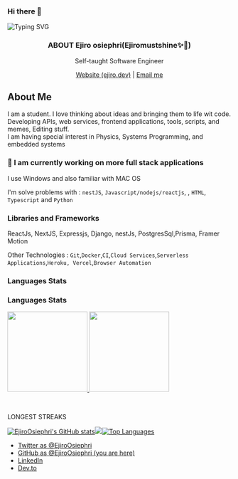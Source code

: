 ### Hi there 👋
![Typing SVG](https://readme-typing-svg.herokuapp.com?lines=Hello%2C+I+am+Ejiro%20Osiephri)

<p align="center">
  <h3 align="center">ABOUT Ejiro osiephri(Ejiromustshine✨🖤)</h3>
  
  <p align="center">
    Self-taught Software Engineer
    <br />
      
  <p align="center">
      <a href="https://ejiro-portfolio-website.netlify.app/" target="_blank">
      Website (ejiro.dev)</a> | <a href="mailto:osiephriejiro765"gmail.com">Email me</a> <br>
      
</p>
</p>


## About Me
I am a student. I love thinking about ideas and bringing them to life wit code.<br>
Developing APIs, web services, frontend applications, tools, scripts, and memes, Editing stuff. <br>
I am having special interest in Physics, Systems Programming, and embedded systems<br>

### 🍎 I am currently working on more full stack applications<br>

I use Windows and also familiar with MAC OS

I'm solve problems with : `nestJS`, `Javascript/nodejs/reactjs`, , `HTML`, `Typescript` and `Python`

### Libraries and Frameworks
ReactJs, NextJS, Expressjs, Django, nestJs, PostgresSql,Prisma, Framer Motion


Other Technologies : `Git`,`Docker`,`CI`,`Cloud Services`,`Serverless Applications`,`Heroku, Vercel`,`Browser Automation`
<p>
   
 ### Languages Stats
 
 ### Languages Stats
  <a href="https://github.com/EjiroOsiephri">
  <img height="180em" src="https://github-readme-stats-git-masterrstaa-rickstaa.vercel.app/api?username=EjiroOsiephri&show_icons=true&theme=midnight-purple&include_all_commits=true&count_private=true"/> <img height="180em" src="https://github-readme-stats-git-masterrstaa-rickstaa.vercel.app/api/top-langs/?username=EjiroOsiephri&layout=compact&langs_count=7&theme=midnight-purple"/></a>
  

  <!--img src="https://stats.milovangudelj.com/api/top-langs?username=EjiroOsiephri&show_icons=true&locale=en&theme=onedark&layout=compact" alt="ptr1337" /--></p>

  <br/>
  
LONGEST STREAKS

<a href="http://www.github.com/EjiroOsiephri"><img src="https://github-readme-stats.vercel.app/api?username=EjiroOsiephri&show_icons=true&hide=&count_private=true&title_color=0891b2&text_color=ffffff&icon_color=0891b2&bg_color=1c1917&hide_border=true&show_icons=true" alt="EjiroOsiephri's GitHub stats" /></a><a
                      href="http://www.github.com/EjiroOsiephri"><img
                  src="https://github-readme-streak-stats.herokuapp.com/?user=EjiroOsiephri&stroke=ffffff&background=1c1917&ring=0891b2&fire=0891b2&currStreakNum=ffffff&currStreakLabel=0891b2&sideNums=ffffff&sideLabels=ffffff&dates=ffffff&hide_border=true" /></a><a
                      href="http://www.github.com/EjiroOsiephri"><a href="https://github.com/EjiroOsiephri" align="left"><img src="https://github-readme-stats.vercel.app/api/top-langs/?username=EjiroOsiephri&langs_count=10&title_color=0891b2&text_color=ffffff&icon_color=0891b2&bg_color=1c1917&hide_border=true&locale=en&custom_title=Top%20%Languages" alt="Top Languages" /></a>
                      

* [Twitter as @EjiroOsiephri](https://twitter.com/ejiro_ti)
* [GitHub as @EjiroOsiephri (you are here)](https://github.com/EjiroOsiephri)
* [LinkedIn](https://linkedin.com/in/EjiroOsiephri)
* [Dev.to](https://dev.to/EjiroOsiephri)
